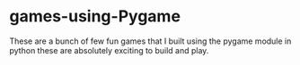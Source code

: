 # games-using-Pygame
These are a bunch of few fun games that I built using the pygame module in python these are absolutely exciting to build and play. 
